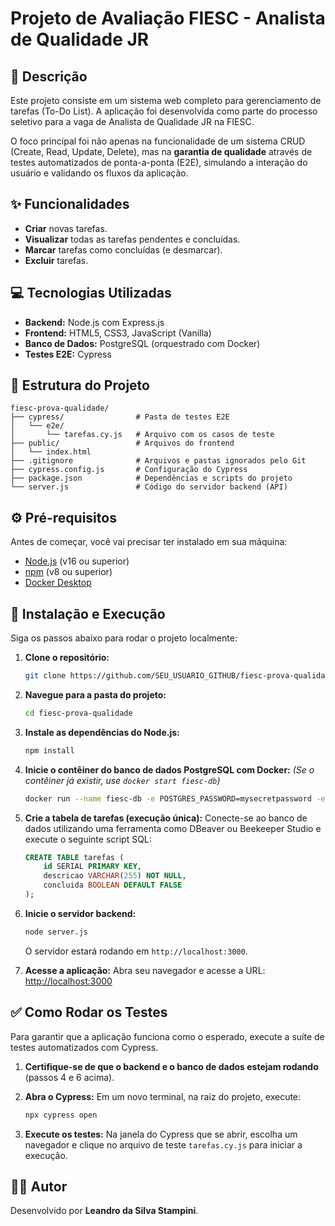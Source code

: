 # Projeto de Avaliação FIESC - Analista de Qualidade JR

## 📝 Descrição

Este projeto consiste em um sistema web completo para gerenciamento de tarefas (To-Do List). A aplicação foi desenvolvida como parte do processo seletivo para a vaga de Analista de Qualidade JR na FIESC.

O foco principal foi não apenas na funcionalidade de um sistema CRUD (Create, Read, Update, Delete), mas na **garantia de qualidade** através de testes automatizados de ponta-a-ponta (E2E), simulando a interação do usuário e validando os fluxos da aplicação.

## ✨ Funcionalidades

  - **Criar** novas tarefas.
  - **Visualizar** todas as tarefas pendentes e concluídas.
  - **Marcar** tarefas como concluídas (e desmarcar).
  - **Excluir** tarefas.

## 💻 Tecnologias Utilizadas

  - **Backend:** Node.js com Express.js
  - **Frontend:** HTML5, CSS3, JavaScript (Vanilla)
  - **Banco de Dados:** PostgreSQL (orquestrado com Docker)
  - **Testes E2E:** Cypress

## 📂 Estrutura do Projeto

```
fiesc-prova-qualidade/
├── cypress/                # Pasta de testes E2E
│   └── e2e/
│       └── tarefas.cy.js   # Arquivo com os casos de teste
├── public/                 # Arquivos do frontend
│   └── index.html
├── .gitignore              # Arquivos e pastas ignorados pelo Git
├── cypress.config.js       # Configuração do Cypress
├── package.json            # Dependências e scripts do projeto
└── server.js               # Código do servidor backend (API)
```

## ⚙️ Pré-requisitos

Antes de começar, você vai precisar ter instalado em sua máquina:

  - [Node.js](https://nodejs.org/en/) (v16 ou superior)
  - [npm](https://www.npmjs.com/) (v8 ou superior)
  - [Docker Desktop](https://www.docker.com/products/docker-desktop/)

## 🚀 Instalação e Execução

Siga os passos abaixo para rodar o projeto localmente:

1.  **Clone o repositório:**

    ```bash
    git clone https://github.com/SEU_USUARIO_GITHUB/fiesc-prova-qualidade.git
    ```

2.  **Navegue para a pasta do projeto:**

    ```bash
    cd fiesc-prova-qualidade
    ```

3.  **Instale as dependências do Node.js:**

    ```bash
    npm install
    ```

4.  **Inicie o contêiner do banco de dados PostgreSQL com Docker:**
    *(Se o contêiner já existir, use `docker start fiesc-db`)*

    ```bash
    docker run --name fiesc-db -e POSTGRES_PASSWORD=mysecretpassword -e POSTGRES_USER=user -e POSTGRES_DB=fiesc_db -p 5432:5432 -d postgres
    ```

5.  **Crie a tabela de tarefas (execução única):**
    Conecte-se ao banco de dados utilizando uma ferramenta como DBeaver ou Beekeeper Studio e execute o seguinte script SQL:

    ```sql
    CREATE TABLE tarefas (
        id SERIAL PRIMARY KEY,
        descricao VARCHAR(255) NOT NULL,
        concluida BOOLEAN DEFAULT FALSE
    );
    ```

6.  **Inicie o servidor backend:**

    ```bash
    node server.js
    ```

    O servidor estará rodando em `http://localhost:3000`.

7.  **Acesse a aplicação:**
    Abra seu navegador e acesse a URL:
    [http://localhost:3000](https://www.google.com/search?q=http://localhost:3000)

## ✅ Como Rodar os Testes

Para garantir que a aplicação funciona como o esperado, execute a suíte de testes automatizados com Cypress.

1.  **Certifique-se de que o backend e o banco de dados estejam rodando** (passos 4 e 6 acima).

2.  **Abra o Cypress:**
    Em um novo terminal, na raiz do projeto, execute:

    ```bash
    npx cypress open
    ```

3.  **Execute os testes:**
    Na janela do Cypress que se abrir, escolha um navegador e clique no arquivo de teste `tarefas.cy.js` para iniciar a execução.



## 👨‍💻 Autor

Desenvolvido por **Leandro da Silva Stampini**.

[](https://www.google.com/search?q=https://www.linkedin.com/in/https://www.linkedin.com/in/leandro-da-silva-stampini-07b04aa3/)
[](https://www.google.com/search?q=https://github.com/https://github.com/stampini81)
